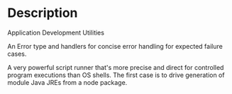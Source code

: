 # Description
Application Development Utilities

An Error type and handlers for concise error handling for expected failure
cases.

A very powerful script runner that's more precise and direct for controlled
program executions than OS shells.
The first case is to drive generation of module Java JREs from a node package.

